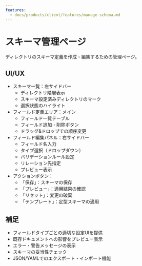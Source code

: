 ```yaml
---
features:
  - docs/products/client/features/manage-schema.md
---
```


# スキーマ管理ページ

ディレクトリのスキーマ定義を作成・編集するための管理ページ。

## UI/UX

- スキーマ一覧：左サイドバー
  - ディレクトリ階層表示
  - スキーマ設定済みディレクトリのマーク
  - 選択状態のハイライト
- フィールド定義エリア：メイン
  - フィールド一覧テーブル
  - フィールド追加・削除ボタン
  - ドラッグ&ドロップでの順序変更
- フィールド編集パネル：右サイドバー
  - フィールド名入力
  - タイプ選択（ドロップダウン）
  - バリデーションルール設定
  - リレーション先指定
  - プレビュー表示
- アクションボタン：
  - 「保存」：スキーマの保存
  - 「プレビュー」：適用結果の確認
  - 「リセット」：変更の破棄
  - 「テンプレート」：定型スキーマの適用

## 補足

- フィールドタイプごとの適切な設定UIを提供
- 既存ドキュメントへの影響をプレビュー表示
- エラー・警告メッセージの表示
- スキーマの妥当性チェック
- JSON/YAMLでのエクスポート・インポート機能